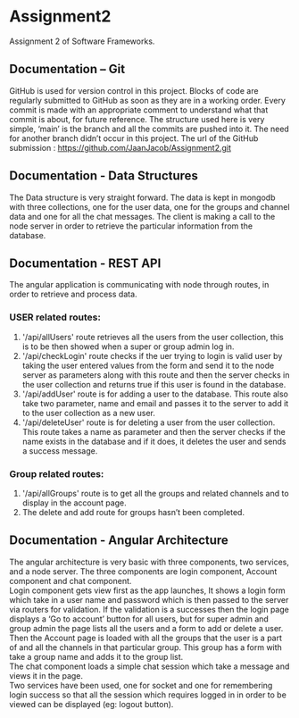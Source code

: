 # Assignment2
Assignment 2 of Software Frameworks. 


## __Documentation – Git__
GitHub is used for version control in this project. Blocks of code are regularly submitted to GitHub as soon as they are in a working order. Every commit is made with an appropriate comment to understand what that commit is about, for future reference. The structure used here is very simple, ‘main’ is the branch and all the commits are pushed into it. The need for another branch didn’t occur in this project. 
The url of the GitHub submission : https://github.com/JaanJacob/Assignment2.git


## __Documentation - Data Structures__
The Data structure is very straight forward. The data is kept in mongodb with three collections, one for the user data, one for the groups and channel data and one for all the chat messages. The client is making a call to the node server in order to retrieve the particular information from the database. 

## __Documentation - REST API__
The angular application is communicating with node through routes, in order to retrieve and process data. 

### USER related routes: 
1)	'/api/allUsers' route retrieves all the users from the user collection, this is to be then showed when a super or group admin log in. 
2)	 '/api/checkLogin' route checks if the uer trying to login is valid user by taking the user entered values from the form and send it to the node server as parameters along with this route and then the server checks in the user collection and returns true if this user is found in the database.
3)	'/api/addUser' route is for adding a user to the database. This route also take two parameter, name and email and passes it to the server to add it to the user collection as a new user. 
4)	'/api/deleteUser' route is for deleting a user from the user collection. This route takes a name as parameter and then the server checks if the name exists in the database and if it does, it deletes the user and sends a success message. 

### Group related routes:
1)	'/api/allGroups' route is to get all the groups and related channels and to display in the account page. 
2)	The delete and add route for groups hasn’t been completed.    


## __Documentation - Angular Architecture__
The angular architecture is very basic with three components, two services, and a node server. The three components are login component, Account component and chat component.    
Login component gets view first as the app launches, It shows a login form which take in a user name and password which is then passed to the server via routers for validation. If the validation is a successes then the login page displays a ‘Go to account’ button for all users, but for super admin and group admin the page lists all the users and a form to add or delete a user.     
Then the Account page is loaded with all the groups that the user is a part of and all the channels in that particular group.  This group has a form with take a group name and adds it to the group list.    
The chat component loads a simple chat session which take a message and views it in the page.    
Two services have been used, one for socket and one for remembering login success so that all the session which requires logged in in order to be viewed can be displayed (eg: logout button). 



